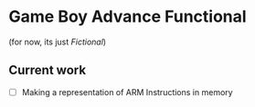 # Game Boy Advance Functional

(for now, its just _Fictional_)

## Current work

* [ ] Making a representation of ARM Instructions in memory
